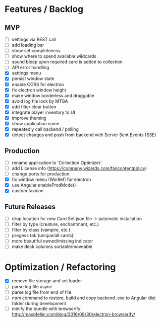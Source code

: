 # Features / Backlog

## MVP
- [ ] settings via REST call
- [ ] add loading bar
- [ ] show set completeness
- [ ] show where to spend available wildcards
- [ ] sound bleep upon required card is added to collection
- [ ] API error handling
- [X] settings menu
- [X] persist window state
- [X] enable CORS for electron
- [X] fix electron window height
- [X] make window borderless and draggable
- [X] avoid log file lock by MTGA
- [X] add filter clear button
- [X] integrate player inventory to UI
- [X] improve theming
- [X] show application name
- [X] repeatedly call backend / polling
- [X] detect changes and push from backend with Server Sent Events (SSE)

## Production
- [ ] rename application to 'Collection Optimizer'
- [ ] add License info (https://company.wizards.com/fancontentpolicy)
- [ ] change ports for production
- [X] fix window menu (WinRef) for electron
- [X] use Angular enableProdMode()
- [X] custom favicon

## Future Releases
- [ ] drop location for new Card Set json file -> automatic installation
- [ ] filter by type (creature, enchantment, etc.)
- [ ] filter by class (vampire, etc.)
- [ ] progess tab (unique/all cards)
- [ ] more beautiful owned/missing indicator
- [ ] make deck columns sortable/moveable

# Optimization / Refactoring
- [X] remove file storage and set loader
- [ ] parse log file async
- [ ] parse log file from end of file
- [ ] npm command to restore, build and copy backend .exe to Angular dist folder during development
- [ ] minify the bundle with browserify: http://maxgfeller.com/blog/2016/08/30/electron-browserify/
